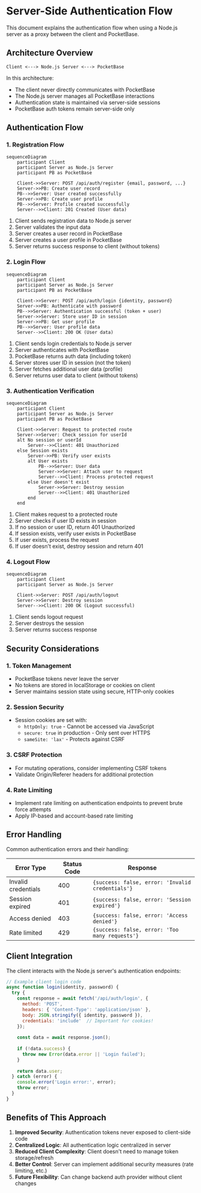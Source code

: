 # Server-Side Authentication Flow

This document explains the authentication flow when using a Node.js server as a proxy between the client and PocketBase.

## Architecture Overview

```
Client <---> Node.js Server <---> PocketBase
```

In this architecture:
- The client never directly communicates with PocketBase
- The Node.js server manages all PocketBase interactions
- Authentication state is maintained via server-side sessions
- PocketBase auth tokens remain server-side only

## Authentication Flow

### 1. Registration Flow

```mermaid
sequenceDiagram
    participant Client
    participant Server as Node.js Server
    participant PB as PocketBase
    
    Client->>Server: POST /api/auth/register {email, password, ...}
    Server->>PB: Create user record
    PB-->>Server: User created successfully
    Server->>PB: Create user profile
    PB-->>Server: Profile created successfully
    Server-->>Client: 201 Created (User data)
```

1. Client sends registration data to Node.js server
2. Server validates the input data
3. Server creates a user record in PocketBase
4. Server creates a user profile in PocketBase
5. Server returns success response to client (without tokens)

### 2. Login Flow

```mermaid
sequenceDiagram
    participant Client
    participant Server as Node.js Server
    participant PB as PocketBase
    
    Client->>Server: POST /api/auth/login {identity, password}
    Server->>PB: Authenticate with password
    PB-->>Server: Authentication successful (token + user)
    Server->>Server: Store user ID in session
    Server->>PB: Get user profile
    PB-->>Server: User profile data
    Server-->>Client: 200 OK (User data)
```

1. Client sends login credentials to Node.js server
2. Server authenticates with PocketBase
3. PocketBase returns auth data (including token)
4. Server stores user ID in session (not the token)
5. Server fetches additional user data (profile)
6. Server returns user data to client (without tokens)

### 3. Authentication Verification

```mermaid
sequenceDiagram
    participant Client
    participant Server as Node.js Server
    participant PB as PocketBase
    
    Client->>Server: Request to protected route
    Server->>Server: Check session for userId
    alt No session or userId
        Server-->>Client: 401 Unauthorized
    else Session exists
        Server->>PB: Verify user exists
        alt User exists
            PB-->>Server: User data
            Server->>Server: Attach user to request
            Server-->>Client: Process protected request
        else User doesn't exist
            Server->>Server: Destroy session
            Server-->>Client: 401 Unauthorized
        end
    end
```

1. Client makes request to a protected route
2. Server checks if user ID exists in session
3. If no session or user ID, return 401 Unauthorized
4. If session exists, verify user exists in PocketBase
5. If user exists, process the request
6. If user doesn't exist, destroy session and return 401

### 4. Logout Flow

```mermaid
sequenceDiagram
    participant Client
    participant Server as Node.js Server
    
    Client->>Server: POST /api/auth/logout
    Server->>Server: Destroy session
    Server-->>Client: 200 OK (Logout successful)
```

1. Client sends logout request
2. Server destroys the session
3. Server returns success response

## Security Considerations

### 1. Token Management

- PocketBase tokens never leave the server
- No tokens are stored in localStorage or cookies on client
- Server maintains session state using secure, HTTP-only cookies

### 2. Session Security

- Session cookies are set with:
  - `httpOnly: true` - Cannot be accessed via JavaScript
  - `secure: true` in production - Only sent over HTTPS
  - `sameSite: 'lax'` - Protects against CSRF

### 3. CSRF Protection

- For mutating operations, consider implementing CSRF tokens
- Validate Origin/Referer headers for additional protection

### 4. Rate Limiting

- Implement rate limiting on authentication endpoints to prevent brute force attempts
- Apply IP-based and account-based rate limiting

## Error Handling

Common authentication errors and their handling:

| Error Type | Status Code | Response |
|------------|-------------|----------|
| Invalid credentials | 400 | `{success: false, error: 'Invalid credentials'}` |
| Session expired | 401 | `{success: false, error: 'Session expired'}` |
| Access denied | 403 | `{success: false, error: 'Access denied'}` |
| Rate limited | 429 | `{success: false, error: 'Too many requests'}` |

## Client Integration

The client interacts with the Node.js server's authentication endpoints:

```javascript
// Example client login code
async function login(identity, password) {
  try {
    const response = await fetch('/api/auth/login', {
      method: 'POST',
      headers: { 'Content-Type': 'application/json' },
      body: JSON.stringify({ identity, password }),
      credentials: 'include'  // Important for cookies!
    });
    
    const data = await response.json();
    
    if (!data.success) {
      throw new Error(data.error || 'Login failed');
    }
    
    return data.user;
  } catch (error) {
    console.error('Login error:', error);
    throw error;
  }
}
```

## Benefits of This Approach

1. **Improved Security**: Authentication tokens never exposed to client-side code
2. **Centralized Logic**: All authentication logic centralized in server
3. **Reduced Client Complexity**: Client doesn't need to manage token storage/refresh
4. **Better Control**: Server can implement additional security measures (rate limiting, etc.)
5. **Future Flexibility**: Can change backend auth provider without client changes 